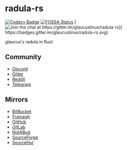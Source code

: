 # radula-rs
[![Codacy Badge](
https://api.codacy.com/project/badge/Grade/ea8589b1287e4c92a5a38cdd9d5ace77)](
https://app.codacy.com/gh/glaucuslinux/radula-rs?utm_source=github.com&utm_medium=referral&utm_content=glaucuslinux/radula-rs&utm_campaign=Badge_Grade)
[![FOSSA Status](
https://app.fossa.com/api/projects/git%2Bgithub.com%2Fglaucuslinux%2Fradula-rs.svg?type=shield)](
https://app.fossa.com/projects/git%2Bgithub.com%2Fglaucuslinux%2Fradula-rs?ref=badge_shield)
[![Join the chat at https://gitter.im/glaucuslinux/radula-rs](
https://badges.gitter.im/glaucuslinux/radula-rs.svg)](
https://gitter.im/glaucuslinux/radula-rs?utm_source=badge&utm_medium=badge&utm_campaign=pr-badge&utm_content=badge)

glaucus's radula in Rust

## Community
* [Discord](https://discord.gg/nDKNmNc)
* [Gitter](https://gitter.im/glaucuslinux/radula)
* [Reddit](https://www.reddit.com/r/glaucus)
* [Telegram](https://t.me/glaucuslinux)

## Mirrors
* [BitBucket](https://bitbucket.org/glaucuslinux/radula)
* [Framagit](https://framagit.org/glaucuslinux/radula)
* [GitHub](https://github.com/glaucuslinux/radula)
* [GitLab](https://gitlab.com/glaucuslinux/radula)
* [NotABug](https://notabug.org/glaucuslinux/radula)
* [SourceForge](https://git.code.sf.net/p/glaucuslinux/radula)
* [SourceHut](https://git.sr.ht/~glaucuslinux/radula)
